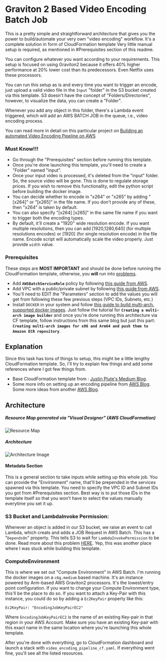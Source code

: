 # Graviton 2 Based Video Encoding Batch Job
This is a pretty simple and straightforward architecture that gives you the power to build/automate your very own "video encoding" workflow. It's a complete solution in form of CloudFormation template Very little manual setup is required, as mentioned in #Prerequisites section of this readme.

You can configure whatever you want according to your requirements. This setup is focused on using Graviton2 because it offers 40% higher performance at 20% lower cost than its predecessors. Even Netflix uses these processors.

You can run this setup as is and every time you want to trigger an encode, just upload a valid video file in the `Input` "folder" in the S3 bucket created via this template. S3 doesn't have the concept of "Folders/Directories", however, to visualize the data, you can create a "Folder".

Whenever you add any object in this folder, there's a Lambda event triggered, which will add an AWS BATCH JOB in the queue, i.e., video encoding process.

You can read more in detail on this particular project on [Building an automated Video Encoding Pipeline on AWS](https://itsxonshiz.in/?p=339)

### Must Know!!!
- Go through the "Prerequisites" section before running this template.
- Once you're done launching this template, you'll need to create a "Folder" named "input".
- Once your input video is processed, it's deleted from the "input" folder. So, the source video will be gone. This is done to regulate storage prices. If you wish to remove this functionality, edit the python script before building the docker image.
- You can decide whether to encode in "x264" or "x265" by adding "[x264]" or "[x265]" in the file name. If you don't provide any of these, then "x264" is taken by default.
- You can also specify "[x264] [x265]" in the same file name if you want to trigger both the encoding types.
- By default, it'll create a "1920" wide resolution encode. If you want multiple resolutions, then you can add [1920,1280,640] (for multiple resolutions encodes) or [1920] (for single resolution encode) in the file name. Encode script will automatically scale the video properly. Just provide `width` value.

### Prerequisites
These steps are **MOST IMPORTANT** and should be done before running the CloudFormation template, otherwise, you **will** run into [problems](https://stackoverflow.com/questions/69241422/user-batch-amazonaws-com-is-not-authorized-to-perform-stsassumerole-on-resour).
- Add **`AWSBatchServiceRole`** policy by following [this guide from AWS](https://docs.aws.amazon.com/batch/latest/userguide/service_IAM_role.html).
- Add VPC with a public/private subnet by following [this guide from AWS](https://docs.aws.amazon.com/batch/latest/userguide/create-public-private-vpc.html).
- You'll need to EDIT the "Parameters" section to add the values you will get from following these few previous steps (VPC IDs, Subnets, etc.)
- Install `DOCKER` in your system and follow [this guide to build multi-arch. supported docker images](https://aws.amazon.com/blogs/compute/how-to-quickly-setup-an-experimental-environment-to-run-containers-on-x86-and-aws-graviton2-based-amazon-ec2-instances-effort-to-port-a-container-based-application-from-x86-to-graviton2/). Just follow the tutorial for **`Creating a multi-arch image builder`** and once you're done running this architecture via CF template, follow instructions from this same blog but just this part: **`Creating multi-arch images for x86 and Arm64 and push them to Amazon ECR repository`**.

## Explanation
Since this task has tons of things to setup, this might be a little lengthy CloudFormation template. So, I'll try to explain few things and add some references where I got few things from.

- Base CloudFormation template from : [Justin Plute's Medium Blog](https://medium.com/swlh/aws-batch-to-process-s3-events-388a77d0d9c2).
-  Some more info on setting up an encoding pipeline from [AWS Blog](https://aws.amazon.com/blogs/compute/deploy-an-8k-hevc-pipeline-using-amazon-ec2-p3-instances-with-aws-batch/). Some more ideas from another [AWS Blog](https://aws.amazon.com/blogs/compute/orchestrating-an-application-process-with-aws-batch-using-aws-cloudformation/).

## Architecture
##### Resource Map generated via "Visual Designer" (AWS CloudFormation)
![Resource Map](https://github.com/Xonshiz/Automated-Video-Encoding-Pipeline-on-AWS/blob/main/Images/resource_map.png?raw=true)

##### Architecture
![Architecture Image](https://github.com/Xonshiz/Automated-Video-Encoding-Pipeline-on-AWS/blob/main/Images/architecture.png?raw=true)

#### Metadata Section
This is a general section to take inputs while setting up this whole job. You can provide the "Environment" name, that'll be prepended in the services spawned via this template. You need to specify the VPC ID and Subnet IDs you got from #Prerequisites section.
Best way is to put those IDs in the template itself so that you won't have to select the values manually everytime you set it up.

### S3 Bucket and LambdaInvoke Permission:
Whenever an object is added in our S3 bucket, we raise an event to call Lambda, which creats and adds a JOB Request in AWS Batch. This has a "`DependsOn`" property. This tells S3 to wait for `LambdaInvokePermission` to be done. Read more about this problem [HERE](https://aws.amazon.com/premiumsupport/knowledge-center/lambda-subscribe-push-cloudformation/). Yep, this was another place where I was stuck while building this template.

### ComputeEnvironment
This is where we set out "Compute Environment" in AWS Batch. I'm running the docker images on a `c6g.medium` based machine. It's an instance powered by Arm-based AWS Graviton2 processors. It's the lowest/entry point configuration. If you want to change your Compute Environment type, this'll be the place to do so.
If you want to attach a Key-Pair with this instance, you could do so by adding a `Ec2KeyPair` property like this:
```
Ec2KeyPair: "EncodingJobKeyPairEC2"
```
Where `EncodingJobKeyPairEC2` is the name of an existing Key-pair in that region in your AWS Account. Make sure you have an existing Key-pair with this exact name in the same location where you're launching this whole template.


After you're done with everything, go to CloudFormation dashboard and launch a stack with `video_encoding_pipeline_cf.yaml`. If everything went fine, you'll see all the listed resources.


